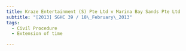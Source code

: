```yaml
---
title: Kraze Entertainment (S) Pte Ltd v Marina Bay Sands Pte Ltd 
subtitle: "[2013] SGHC 39 / 18\_February\_2013"
tags:
  - Civil Procedure
  - Extension of time

---
```


